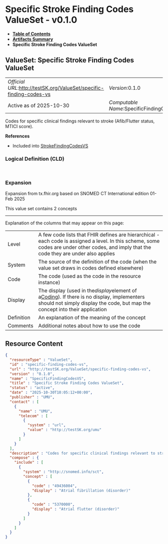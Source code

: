 # Specific Stroke Finding Codes ValueSet - v0.1.0

* [**Table of Contents**](toc.md)
* [**Artifacts Summary**](artifacts.md)
* **Specific Stroke Finding Codes ValueSet**

## ValueSet: Specific Stroke Finding Codes ValueSet 

| | |
| :--- | :--- |
| *Official URL*:http://testSK.org/ValueSet/specific-finding-codes-vs | *Version*:0.1.0 |
| Active as of 2025-10-30 | *Computable Name*:SpecificFindingCodesVS |

 
Codes for specific clinical findings relevant to stroke (Afib/Flutter status, MTICI score). 

 **References** 

* Included into [StrokeFindingCodesVS](ValueSet-stroke-finding-codes-vs.md)

### Logical Definition (CLD)

 

### Expansion

Expansion from tx.fhir.org based on SNOMED CT International edition 01-Feb 2025

This value set contains 2 concepts

-------

 Explanation of the columns that may appear on this page: 

| | |
| :--- | :--- |
| Level | A few code lists that FHIR defines are hierarchical - each code is assigned a level. In this scheme, some codes are under other codes, and imply that the code they are under also applies |
| System | The source of the definition of the code (when the value set draws in codes defined elsewhere) |
| Code | The code (used as the code in the resource instance) |
| Display | The display (used in the*display*element of a[Coding](http://hl7.org/fhir/R5/datatypes.html#Coding)). If there is no display, implementers should not simply display the code, but map the concept into their application |
| Definition | An explanation of the meaning of the concept |
| Comments | Additional notes about how to use the code |



## Resource Content

```json
{
  "resourceType" : "ValueSet",
  "id" : "specific-finding-codes-vs",
  "url" : "http://testSK.org/ValueSet/specific-finding-codes-vs",
  "version" : "0.1.0",
  "name" : "SpecificFindingCodesVS",
  "title" : "Specific Stroke Finding Codes ValueSet",
  "status" : "active",
  "date" : "2025-10-30T10:05:12+00:00",
  "publisher" : "UMU",
  "contact" : [
    {
      "name" : "UMU",
      "telecom" : [
        {
          "system" : "url",
          "value" : "http://testSK.org/umu"
        }
      ]
    }
  ],
  "description" : "Codes for specific clinical findings relevant to stroke (Afib/Flutter status, MTICI score).",
  "compose" : {
    "include" : [
      {
        "system" : "http://snomed.info/sct",
        "concept" : [
          {
            "code" : "49436004",
            "display" : "Atrial fibrillation (disorder)"
          },
          {
            "code" : "5370000",
            "display" : "Atrial flutter (disorder)"
          }
        ]
      }
    ]
  }
}

```
